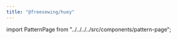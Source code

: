 ```yaml
---
title: "@freesewing/huey"
---
```


import PatternPage from "../../../../src/components/pattern-page";

<PatternPage pattern="huey" />
